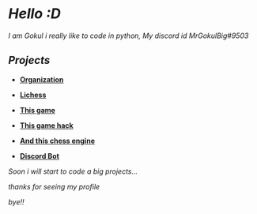 # *Hello :D*
*I am Gokul i really like to code in python, My discord id MrGokulBig#9503*
## *Projects*
- **[Organization](https://github.com/PYTH0N-B0T)**
 
- **[Lichess](https://lichess.org/Enticingseal)**

- **[This game](https://github.com/TG-KRISH/Snake-game)**

- **[This game hack](https://github.com/TG-KRISH/Free-fire-diamonds)**

- **[And this chess engine](https://github.com/TG-KRISH/Chess-Engine)**

- **[Discord Bot](https://github.com/TG-KRISH/Discord.py)**
  


*Soon i will start to code a big projects...*

*thanks for seeing my profile* 

*bye!!*
